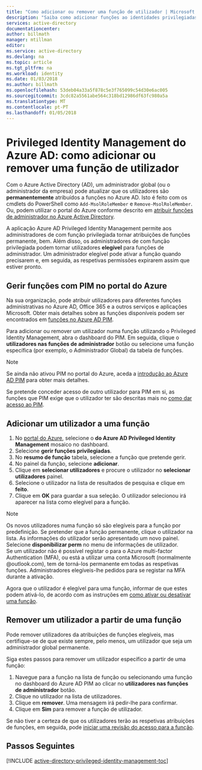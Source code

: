 ```yaml
---
title: "Como adicionar ou remover uma função de utilizador | Microsoft Docs"
description: "Saiba como adicionar funções ao identidades privilegiadas com a aplicação do Azure Active Directory Privileged Identity Management."
services: active-directory
documentationcenter: 
author: billmath
manager: mtillman
editor: 
ms.service: active-directory
ms.devlang: na
ms.topic: article
ms.tgt_pltfrm: na
ms.workload: identity
ms.date: 01/03/2018
ms.author: billmath
ms.openlocfilehash: 53deb04a33a5f878c5e3f765099c54d30e6ac005
ms.sourcegitcommit: 3cdc82a5561abe564c318bd12986df63fc980a5a
ms.translationtype: MT
ms.contentlocale: pt-PT
ms.lasthandoff: 01/05/2018
---
```

# <a name="azure-ad-privileged-identity-management-how-to-add-or-remove-a-user-role"></a>Privileged Identity Management do Azure AD: como adicionar ou remover uma função de utilizador
Com o Azure Active Directory (AD), um administrador global (ou o administrador da empresa) pode atualizar que os utilizadores são **permanentemente** atribuídos a funções no Azure AD. Isto é feito com os cmdlets do PowerShell como `Add-MsolRoleMember` e `Remove-MsolRoleMember`. Ou, podem utilizar o portal do Azure conforme descrito em [atribuir funções de administrador no Azure Active Directory](active-directory-assign-admin-roles.md).

A aplicação Azure AD Privileged Identity Management permite aos administradores de com função privilegiada tornar atribuições de funções permanente, bem. Além disso, os administradores de com função privilegiada podem tornar utilizadores **elegível** para funções de administrador. Um administrador elegível pode ativar a função quando precisarem e, em seguida, as respetivas permissões expirarem assim que estiver pronto.

## <a name="manage-roles-with-pim-in-the-azure-portal"></a>Gerir funções com PIM no portal do Azure
Na sua organização, pode atribuir utilizadores para diferentes funções administrativas no Azure AD, Office 365 e a outros serviços e aplicações Microsoft.  Obter mais detalhes sobre as funções disponíveis podem ser encontrados em [funções no Azure AD PIM](active-directory-privileged-identity-management-roles.md).

Para adicionar ou remover um utilizador numa função utilizando o Privileged Identity Management, abra o dashboard do PIM. Em seguida, clique o **utilizadores nas funções de administrador** botão ou selecione uma função específica (por exemplo, o Administrador Global) da tabela de funções.

> [!NOTE]
> Se ainda não ativou PIM no portal do Azure, aceda a [introdução ao Azure AD PIM](active-directory-privileged-identity-management-getting-started.md) para obter mais detalhes.

Se pretende conceder acesso de outro utilizador para PIM em si, as funções que PIM exige que o utilizador ter são descritas mais no [como dar acesso ao PIM](active-directory-privileged-identity-management-how-to-give-access-to-pim.md).

## <a name="add-a-user-to-a-role"></a>Adicionar um utilizador a uma função
1. No [portal do Azure](https://portal.azure.com/), selecione o **do Azure AD Privileged Identity Management** mosaico no dashboard.
2. Selecione **gerir funções privilegiadas**.
3. No **resumo de função** tabela, selecione a função que pretende gerir.
4. No painel da função, selecione **adicionar**.
5. Clique em **selecionar utilizadores** e procure o utilizador no **selecionar utilizadores** painel.  
6. Selecione o utilizador na lista de resultados de pesquisa e clique em **feito**.
7. Clique em **OK** para guardar a sua seleção. O utilizador selecionou irá aparecer na lista como elegível para a função.

> [!NOTE]
> Os novos utilizadores numa função só são elegíveis para a função por predefinição. Se pretender que a função permanente, clique o utilizador na lista. As informações do utilizador serão apresentado um novo painel. Selecione **disponibilizar perm** no menu de informações de utilizador.  
> Se um utilizador não é possível registar o para o Azure multi-factor Authentication (MFA), ou está a utilizar uma conta Microsoft (normalmente @outlook.com), tem de torná-los permanente em todas as respetivas funções. Administradores elegíveis-lhe pedidos para se registar na MFA durante a ativação.

Agora que o utilizador é elegível para uma função, informar de que estes podem ativá-lo, de acordo com as instruções em [como ativar ou desativar uma função](active-directory-privileged-identity-management-how-to-activate-role.md).

## <a name="remove-a-user-from-a-role"></a>Remover um utilizador a partir de uma função
Pode remover utilizadores da atribuições de funções elegíveis, mas certifique-se de que existe sempre, pelo menos, um utilizador que seja um administrador global permanente.

Siga estes passos para remover um utilizador específico a partir de uma função:

1. Navegue para a função na lista de função ou selecionando uma função no dashboard do Azure AD PIM ao clicar no **utilizadores nas funções de administrador** botão.
2. Clique no utilizador na lista de utilizadores.
3. Clique em **remover**. Uma mensagem irá pedir-lhe para confirmar.
4. Clique em **Sim** para remover a função de utilizador.

Se não tiver a certeza de que os utilizadores terão as respetivas atribuições de funções, em seguida, pode [iniciar uma revisão do acesso para a função](active-directory-privileged-identity-management-how-to-start-security-review.md).

## <a name="next-steps"></a>Passos Seguintes
[!INCLUDE [active-directory-privileged-identity-management-toc](../../includes/active-directory-privileged-identity-management-toc.md)]

